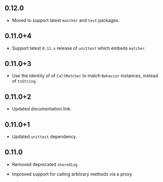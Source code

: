 ## 0.12.0

* Moved to support latest `matcher` and `test` packages.

## 0.11.0+4

* Support latest `0.11.x` release of `unittest` which embeds `matcher`.

## 0.11.0+3

* Use the identity of of `CallMatcher` to match `Behavior` instances, instead
  of `toString`.

## 0.11.0+2

* Updated documentation link.

## 0.11.0+1

* Updated `unittest` dependency.

## 0.11.0

 * Removed deprecated `sharedLog`

 * Improved support for calling arbitrary methods via a proxy
